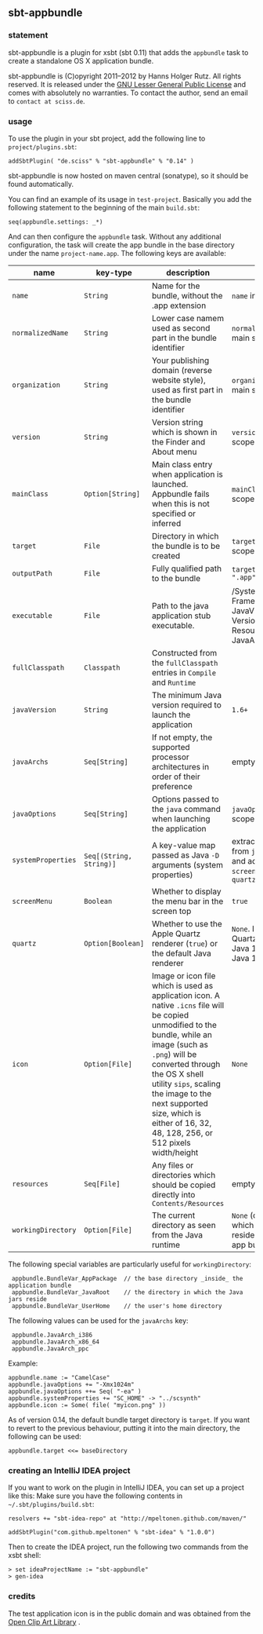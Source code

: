 ## sbt-appbundle

### statement

sbt-appbundle is a plugin for xsbt (sbt 0.11) that adds the `appbundle` task to create a standalone OS X application bundle.

sbt-appbundle is (C)opyright 2011&ndash;2012 by Hanns Holger Rutz. All rights reserved. It is released under the [GNU Lesser General Public License](http://github.com/Sciss/sbt-appbundle/blob/master/licenses/sbt-appbundle-License.txt) and comes with absolutely no warranties. To contact the author, send an email to `contact at sciss.de`.

### usage

To use the plugin in your sbt project, add the following line to `project/plugins.sbt`:

    addSbtPlugin( "de.sciss" % "sbt-appbundle" % "0.14" )

sbt-appbundle is now hosted on maven central (sonatype), so it should be found automatically.

You can find an example of its usage in `test-project`. Basically you add the following statement to the beginning of the main `build.sbt`:

    seq(appbundle.settings: _*)

And can then configure the `appbundle` task. Without any additional configuration, the task will create the app bundle in the base directory under the name `project-name.app`. The following keys are available:

|**name**          |**key-type**           |**description**             |**default**|
|------------------|-----------------------|----------------------------|-----------|
|`name`            |`String`               |Name for the bundle, without the .app extension | `name` in main scope |
|`normalizedName`  |`String`               |Lower case namem used as second part in the bundle identifier | `normalizedName` in main scope |
|`organization`    |`String`               |Your publishing domain (reverse website style), used as first part in the bundle identifier | `organization` in main scope |
|`version`         |`String`               |Version string which is shown in the Finder and About menu | `version` in main scope |
|`mainClass`       |`Option[String]`       |Main class entry when application is launched. Appbundle fails when this is not specified or inferred | `mainClass` in main scope |
|`target`          |`File`                 |Directory in which the bundle is to be created | `target` in main scope |
|`outputPath`      |`File`                 |Fully qualified path to the bundle | `target / name + ".app"` |
|`executable`      |`File`                 |Path to the java application stub executable. | /System/ Library/ Frameworks/ JavaVM.framework/ Versions/ Current/ Resources/ MacOS/ JavaApplicationStub |
|`fullClasspath`   |`Classpath`            |Constructed from the `fullClasspath` entries in `Compile` and `Runtime` | |
|`javaVersion`     |`String`               |The minimum Java version required to launch the application | `1.6+` |
|`javaArchs`       |`Seq[String]`          |If not empty, the supported processor architectures in order of their preference | empty |
|`javaOptions`     |`Seq[String]`          |Options passed to the `java` command when launching the application | `javaOptions` in main scope |
|`systemProperties`|`Seq[(String, String)]`|A key-value map passed as Java `-D` arguments (system properties) | extracts `-D` entries from `javaOptions` and adds entries for `screenMenu` and `quartz` |
|`screenMenu`      |`Boolean`              |Whether to display the menu bar in the screen top | `true`
|`quartz`          |`Option[Boolean]`      |Whether to use the Apple Quartz renderer (`true`) or the default Java renderer | `None`. In this case Quartz is used for Java 1.5, but not for Java 1.6+ |
|`icon`            |`Option[File]`         |Image or icon file which is used as application icon. A native `.icns` file will be copied unmodified to the bundle, while an image (such as `.png`) will be converted through the OS X shell utility `sips`, scaling the image to the next supported size, which is either of 16, 32, 48, 128, 256, or 512 pixels width/height | `None` |
|`resources`       |`Seq[File]`            |Any files or directories which should be copied directly into `Contents/Resources` | empty |
|`workingDirectory`|`Option[File]`         |The current directory as seen from the Java runtime | `None` (directory in which the bundle resides (outside the app bundle) |

The following special variables are particularly useful for `workingDirectory`:

     appbundle.BundleVar_AppPackage  // the base directory _inside_ the application bundle
     appbundle.BundleVar_JavaRoot    // the directory in which the Java jars reside
     appbundle.BundleVar_UserHome    // the user's home directory

The following values can be used for the `javaArchs` key:

     appbundle.JavaArch_i386
     appbundle.JavaArch_x86_64
     appbundle.JavaArch_ppc

Example:

    appbundle.name := "CamelCase"
    appbundle.javaOptions += "-Xmx1024m"
    appbundle.javaOptions ++= Seq( "-ea" )
    appbundle.systemProperties += "SC_HOME" -> "../scsynth"
    appbundle.icon := Some( file( "myicon.png" ))

As of version 0.14, the default bundle target directory is `target`. If you want to revert to the previous behaviour, putting it into the main directory, the following can be used:

    appbundle.target <<= baseDirectory

### creating an IntelliJ IDEA project

If you want to work on the plugin in IntelliJ IDEA, you can set up a project like this: Make sure you have the following contents in `~/.sbt/plugins/build.sbt`:

    resolvers += "sbt-idea-repo" at "http://mpeltonen.github.com/maven/"
    
    addSbtPlugin("com.github.mpeltonen" % "sbt-idea" % "1.0.0")

Then to create the IDEA project, run the following two commands from the xsbt shell:

    > set ideaProjectName := "sbt-appbundle"
    > gen-idea

### credits

The test application icon is in the public domain and was obtained from the [Open Clip Art Library](http://openclipart.org/detail/20299/moon-in-comic-style-by-rg1024-20299)                     .
